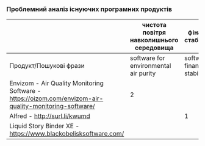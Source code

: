 ### Проблемний аналіз існуючих програмних продуктів 

|                                                                | чистота повітря навколишнього середовища               | фінансова стабільність            | зацікавленість танцями      | Тип ліцензії | Примітка    |
| -----------                                                    | -----------                           | -----------       | -----------                              | -----------  | ----------- |
| Продукт/Пошукові фрази                                         | software for environmental air purity | software for financial stability | software for interest in literary poetry |              |             |
| Envizom - Air Quality Monitoring Software - https://oizom.com/envizom-air-quality-monitoring-software/                         | 2                                     |                   |                                          | Shareware    |             |
| Alfred - http://surl.li/kwumd      |                                       | 1                 |                                          | ShareWare   |             |
| Liquid Story Binder XE - https://www.blackobelisksoftware.com/ |                                       |                   | 2                                        | Shareware    |             |
